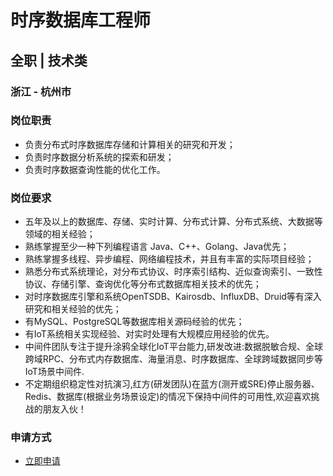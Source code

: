 
# 时序数据库工程师
## 全职  |  技术类
### 浙江 - 杭州市

### 岗位职责
- 负责分布式时序数据库存储和计算相关的研究和开发；
- 负责时序数据分析系统的探索和研发；
- 负责时序数据查询性能的优化工作。
### 岗位要求
- 五年及以上的数据库、存储、实时计算、分布式计算、分布式系统、大数据等领域的相关经验；
- 熟练掌握至少一种下列编程语言 Java、C++、Golang、Java优先；
- 熟练掌握多线程、异步编程、网络编程技术，并且有丰富的实际项目经验；
- 熟悉分布式系统理论，对分布式协议、时序索引结构、近似查询索引、一致性协议、存储引擎、查询优化等分布式数据库相关技术的优先；
- 对时序数据库引擎和系统OpenTSDB、Kairosdb、InfluxDB、Druid等有深入研究和相关经验的优先；
- 有MySQL、PostgreSQL等数据库相关源码经验的优先；
- 有IoT系统相关实现经验、对实时处理有大规模应用经验的优先。
- 中间件团队专注于提升涂鸦全球化IoT平台能力,研发改进:数据脱敏合规、全球跨域RPC、分布式内存数据库、海量消息、时序数据库、全球跨域数据同步等IoT场景中间件.
- 不定期组织稳定性对抗演习,红方(研发团队)在蓝方(测开或SRE)停止服务器、Redis、数据库(根据业务场景设定)的情况下保持中间件的可用性,欢迎喜欢挑战的朋友入伙！
### 申请方式
- <a href="mailto:hr@tuya.com?subject=求职简历-时序数据库工程师-来自GitHub">立即申请</a>